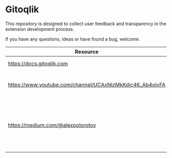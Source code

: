 # Gitoqlik
This repository is designed to collect user feedback and transparency in the extension development process. 

If you have any questions, ideas or have found a bug, welcome.

Resource  | Description
------------- | -------------
https://docs.gitoqlik.com  | Official documentation
https://www.youtube.com/channel/UCAxNlzMkKdjc46_Ab4oivFA  | YouTube channel with live demos, tips and tricks 
https://medium.com/@alexpolorotov | Blog about Git and Qlik Sense integration and how to boost development process in the Qlik Ecosystem
